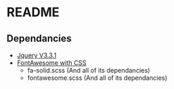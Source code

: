 # README
## Dependancies
- [Jquery V3.3.1](https://jquery.com/)
- [FontAwesome with CSS](https://fontawesome.com/get-started/web-fonts-with-css)
  - fa-solid.scss (And all of its dependancies)
  - fontawesome.scss (And all of its dependancies)
